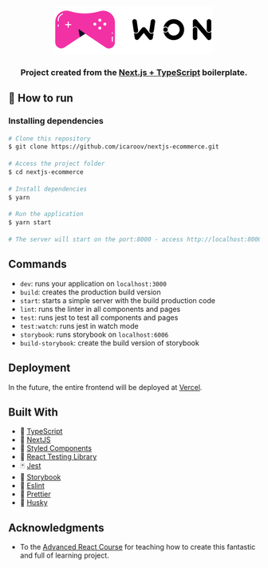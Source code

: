 <div align="center">
  <img src="public/assets/img/logo.svg" alt="won games">
  <h3>Project created from the <a href="https://github.com/icaroov/nextjs-typescript-boilerplate">Next.js + TypeScript</a> boilerplate.</h3>
</div>

## 🚀 How to run

### Installing dependencies

```bash
# Clone this repository
$ git clone https://github.com/icaroov/nextjs-ecommerce.git

# Access the project folder
$ cd nextjs-ecommerce

# Install dependencies
$ yarn

# Run the application
$ yarn start

# The server will start on the port:8000 - access http://localhost:8000
```

## Commands

- `dev`: runs your application on `localhost:3000`
- `build`: creates the production build version
- `start`: starts a simple server with the build production code
- `lint`: runs the linter in all components and pages
- `test`: runs jest to test all components and pages
- `test:watch`: runs jest in watch mode
- `storybook`: runs storybook on `localhost:6006`
- `build-storybook`: create the build version of storybook

## Deployment

In the future, the entire frontend will be deployed at [Vercel](https://vercel.com/).

## Built With

- 💙 [TypeScript](https://www.typescriptlang.org/)
- 🏴 [NextJS](https://nextjs.org/)
- 💅 [Styled Components](https://styled-components.com/)
- 🐐 [React Testing Library](https://testing-library.com/docs/react-testing-library/intro)
- 🃏  [Jest](https://jestjs.io/)
- 📔 [Storybook](https://storybook.js.org/)
- 📏 [Eslint](https://eslint.org/)
- 💖 [Prettier](https://prettier.io/)
- 🐶 [Husky](https://github.com/typicode/husky)

## Acknowledgments

* To the [Advanced React Course](https://www.udemy.com/course/react-avancado/) for teaching how to create this fantastic and full of learning project.
